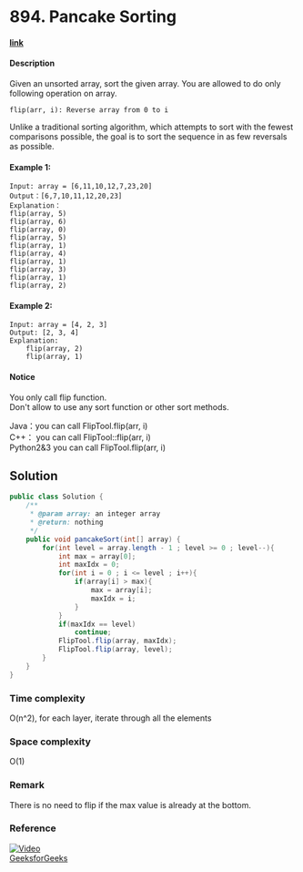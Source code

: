 # 894. Pancake Sorting

#### [link](https://www.lintcode.com/problem/pancake-sorting/description)

#### Description
Given an unsorted array, sort the given array. You are allowed to do only following operation on array.
```
flip(arr, i): Reverse array from 0 to i 
```
Unlike a traditional sorting algorithm, which attempts to sort with the fewest comparisons possible, the goal is to sort the sequence in as few reversals as possible.

#### Example 1:
```
Input: array = [6,11,10,12,7,23,20]
Output：[6,7,10,11,12,20,23]
Explanation：
flip(array, 5)
flip(array, 6)
flip(array, 0)
flip(array, 5)
flip(array, 1)
flip(array, 4)
flip(array, 1)
flip(array, 3)
flip(array, 1)
flip(array, 2)
```
#### Example 2:
```
Input: array = [4, 2, 3]
Output: [2, 3, 4]
Explanation:
	flip(array, 2)
	flip(array, 1)	
```

#### Notice
You only call flip function.\
Don't allow to use any sort function or other sort methods.

Java：you can call FlipTool.flip(arr, i)\
C++： you can call FlipTool::flip(arr, i)\
Python2&3 you can call FlipTool.flip(arr, i)

## Solution
```java
public class Solution {
    /**
     * @param array: an integer array
     * @return: nothing
     */
    public void pancakeSort(int[] array) {
        for(int level = array.length - 1 ; level >= 0 ; level--){
            int max = array[0];
            int maxIdx = 0;
            for(int i = 0 ; i <= level ; i++){
                if(array[i] > max){
                    max = array[i];
                    maxIdx = i;
                }
            }
            if(maxIdx == level)
                continue;
            FlipTool.flip(array, maxIdx);
            FlipTool.flip(array, level);
        }
    }
}
```
### Time complexity
O(n^2), for each layer, iterate through all the elements
### Space complexity
O(1)
### Remark
There is no need to flip if the max value is already at the bottom.
### Reference
[![Video](http://img.youtube.com/vi/kk-_DDgoXfk/0.jpg)](https://www.youtube.com/watch?v=kk-_DDgoXfk)\
[GeeksforGeeks](https://www.geeksforgeeks.org/pancake-sorting/)